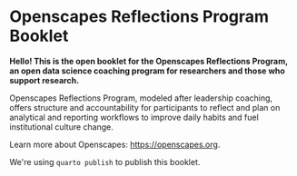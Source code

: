 # Openscapes Reflections Program Booklet

**Hello! This is the open booklet for the Openscapes Reflections Program, an open data science coaching program for researchers and those who support research.**

Openscapes Reflections Program, modeled after leadership coaching, offers structure and accountability for participants to reflect and plan on analytical and reporting workflows to improve daily habits and fuel institutional culture change.

Learn more about Openscapes: <https://openscapes.org>.

We're using `quarto publish` to publish this booklet.
